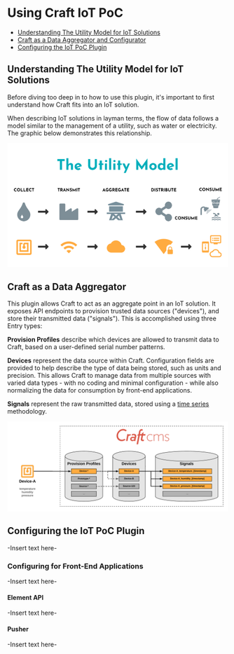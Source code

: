 # Using Craft IoT PoC

* [Understanding The Utility Model for IoT Solutions](#understanding-the-utility-model-for-iot-solutions)
* [Craft as a Data Aggregator and Configurator](#craft-as-a-data-aggregator-and-configurator)
* [Configuring the IoT PoC Plugin](#configuring-the-iot-poc-plugin)

## Understanding The Utility Model for IoT Solutions

Before diving too deep in to how to use this plugin, it's important to first understand how Craft fits into an IoT solution.

When describing IoT solutions in layman terms, the flow of data follows a model similar to the management of a utility, such as water or electricity. The graphic below demonstrates this relationship.

![Image of Utility Model](assets/Utility_Model.png)

## Craft as a Data Aggregator

This plugin allows Craft to act as an aggregate point in an IoT solution. It exposes API endpoints to provision trusted data sources ("devices"), and store their transmitted data ("signals"). This is accomplished using three Entry types:

**Provision Profiles** describe which devices are allowed to transmit data to Craft, based on a user-defined serial number patterns.

**Devices** represent the data source within Craft. Configuration fields are provided to help describe the type of data being stored, such as units and precision. This allows Craft to manage data from multiple sources with varied data types - with no coding and minimal configuration - while also normalizing the data for consumption by front-end applications.

**Signals** represent the raw transmitted data, stored using a [time series](https://en.wikipedia.org/wiki/Time_series) methodology.

![Image of Entry Types and Data Flow](assets/Entry_Types.png)

## Configuring the IoT PoC Plugin

-Insert text here-

### Configuring for Front-End Applications

-Insert text here-

#### Element API

-Insert text here-

#### Pusher

-Insert text here-
